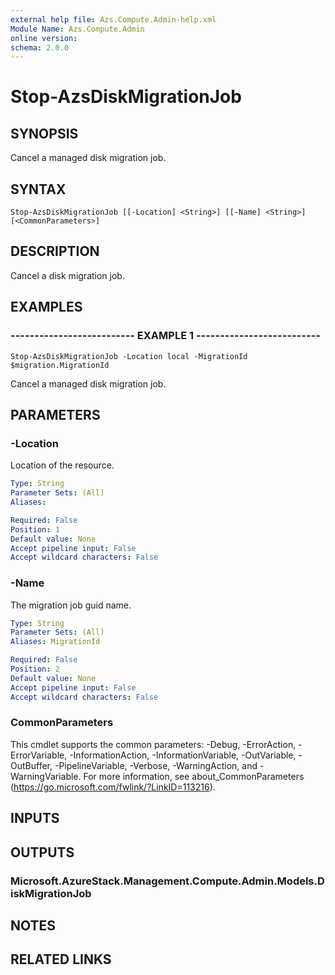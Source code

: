 ```yaml
---
external help file: Azs.Compute.Admin-help.xml
Module Name: Azs.Compute.Admin
online version: 
schema: 2.0.0
---
```


# Stop-AzsDiskMigrationJob

## SYNOPSIS
Cancel a managed disk migration job.

## SYNTAX

```
Stop-AzsDiskMigrationJob [[-Location] <String>] [[-Name] <String>] [<CommonParameters>]
```

## DESCRIPTION
Cancel a disk migration job.

## EXAMPLES

### -------------------------- EXAMPLE 1 --------------------------
```
Stop-AzsDiskMigrationJob -Location local -MigrationId $migration.MigrationId
```

Cancel a managed disk migration job.

## PARAMETERS

### -Location
Location of the resource.

```yaml
Type: String
Parameter Sets: (All)
Aliases: 

Required: False
Position: 1
Default value: None
Accept pipeline input: False
Accept wildcard characters: False
```

### -Name
The migration job guid name.

```yaml
Type: String
Parameter Sets: (All)
Aliases: MigrationId

Required: False
Position: 2
Default value: None
Accept pipeline input: False
Accept wildcard characters: False
```

### CommonParameters
This cmdlet supports the common parameters: -Debug, -ErrorAction, -ErrorVariable, -InformationAction, -InformationVariable, -OutVariable, -OutBuffer, -PipelineVariable, -Verbose, -WarningAction, and -WarningVariable. For more information, see about_CommonParameters (https://go.microsoft.com/fwlink/?LinkID=113216).

## INPUTS

## OUTPUTS

### Microsoft.AzureStack.Management.Compute.Admin.Models.DiskMigrationJob

## NOTES

## RELATED LINKS

